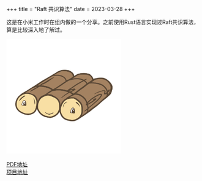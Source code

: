 +++
title = "Raft 共识算法"
date = 2023-03-28
+++

这是在小米工作时在组内做的一个分享。之前使用Rust语言实现过Raft共识算法，算是比较深入地了解过。

<img src="raft-logo.svg" style="width:300px" />

[PDF地址](raft-consensus-algorithm.pdf)
<br/>
[项目地址](https://github.com/lewiszlw/raft)